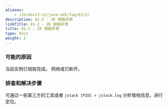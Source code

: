 ```yaml
---
aliases:
    - /zh/docs3-v2/java-sdk/faq/81/2/
description: 81-2 - ZK 销毁异常
linkTitle: 81-2 - ZK 销毁异常
title: 81-2 - ZK 销毁异常
type: docs
weight: 2
---
```




### 可能的原因

当前实例已销毁完成。
网络或已断开。

### 排查和解决步骤

可通过一些第三方的工具或者 `jstack [PID] > jstack.log` 分析堆栈信息，进行定位。